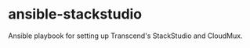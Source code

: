 ansible-stackstudio
==============
Ansible playbook for setting up Transcend's StackStudio and CloudMux.
